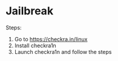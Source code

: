 # Jailbreak

Steps:

1. Go to https://checkra.in/linux
2. Install checkra1n
3. Launch checkra1n and follow the steps
